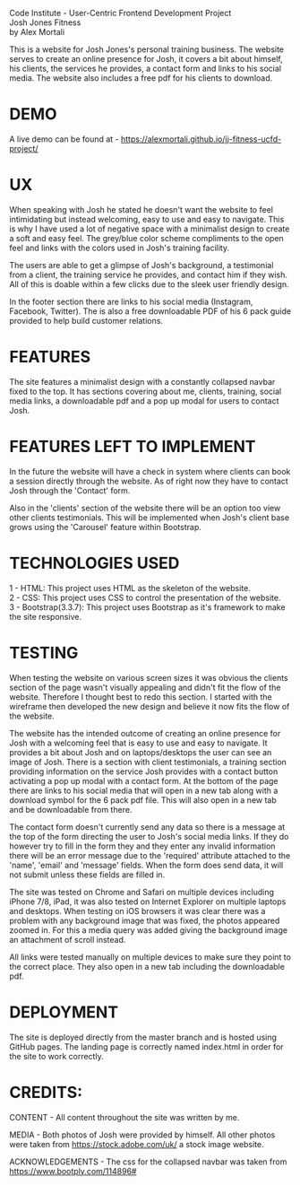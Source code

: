 Code Institute - User-Centric Frontend Development Project  
Josh Jones Fitness  
by Alex Mortali  

This is a website for Josh Jones's personal training business. 
The website serves to create an online presence for Josh, it covers a bit about himself, his clients, the services he provides, 
a contact form and links to his social media.
The website also includes a free pdf for his clients to download.

# DEMO  
A live demo can be found at - https://alexmortali.github.io/jj-fitness-ucfd-project/

# UX  
When speaking with Josh he stated he doesn't want the website to feel intimidating but instead welcoming, easy to use and 
easy to navigate. This is why I have used a lot of negative space with a minimalist design to create a soft and easy feel. 
The grey/blue color scheme compliments to the open feel and links with the colors used in Josh's training facility.

The users are able to get a glimpse of Josh's background, a testimonial from a client, the training service he provides, 
and contact him if they wish. All of this is doable within a few clicks due to the sleek user friendly design.

In the footer section there are links to his social media (Instagram, Facebook, Twitter). The is also a free downloadable PDF 
of his 6 pack guide provided to help build customer relations. 

# FEATURES  
The site features a minimalist design with a constantly collapsed navbar fixed to the top. It has sections covering about me, 
clients, training, social media links, a downloadable pdf and a pop up modal for users to contact Josh.

# FEATURES LEFT TO IMPLEMENT  
In the future the website will have a check in system where clients can book a session directly through the website. 
As of right now they have to contact Josh through the 'Contact' form.

Also in the 'clients' section of the website there will be an option too view other clients testimonials. This will be 
implemented when Josh's client base grows using the 'Carousel' feature within Bootstrap.

# TECHNOLOGIES USED  
1 - HTML: This project uses HTML as the skeleton of the website.  
2 - CSS: This project uses CSS to control the presentation of the website.  
3 - Bootstrap(3.3.7): This project uses Bootstrap as it's framework to make the site responsive.

# TESTING  
When testing the website on various screen sizes it was obvious the clients section of the page wasn't visually appealing and
didn't fit the flow of the website. Therefore I thought best to redo this section. I started with the wireframe then developed the new design
and believe it now fits the flow of the website.

The website has the intended outcome of creating an online presence for Josh with a welcoming feel that is easy to use and easy to navigate. 
It provides a bit about Josh and on laptops/desktops the user can see an image of Josh. There is a section with client testimonials, a training section
providing information on the service Josh provides with a contact button activating a pop up modal with a contact form. At the bottom of the page there
are links to his social media that will open in a new tab along with a download symbol for the 6 pack pdf file. 
This will also open in a new tab and be downloadable from there.

The contact form doesn't currently send any data so there is a message at the top of the form directing the user to Josh's social media links.
If they do however try to fill in the form they and they enter any invalid information there will be an error message due to the 'required' attribute 
attached to the 'name', 'email' and 'message' fields. When the form does send data, it will not submit unless these fields are filled in.

The site was tested on Chrome and Safari on multiple devices including iPhone 7/8, iPad, it was also tested on Internet Explorer on 
multiple laptops and desktops. When testing on iOS browsers it was clear there was a problem with any background image that was fixed, the photos
appeared zoomed in. For this a media query was added giving the background image an attachment of scroll instead.

All links were tested manually on multiple devices to make sure they point to the correct place. They also open in a new tab including the downloadable pdf.

# DEPLOYMENT
The site is deployed directly from the master branch and is hosted using GitHub pages. The landing page is correctly named index.html in order for 
the site to work correctly.

# CREDITS:   
CONTENT - All content throughout the site was written by me.

MEDIA - Both photos of Josh were provided by himself. All other photos were taken from https://stock.adobe.com/uk/ a stock image website.

ACKNOWLEDGEMENTS - The css for the collapsed navbar was taken from https://www.bootply.com/114896#
